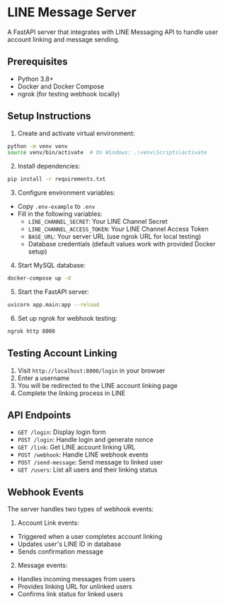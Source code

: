 # LINE Message Server

A FastAPI server that integrates with LINE Messaging API to handle user account linking and message sending.

## Prerequisites

- Python 3.8+
- Docker and Docker Compose
- ngrok (for testing webhook locally)

## Setup Instructions

1. Create and activate virtual environment:

```bash
python -m venv venv
source venv/bin/activate  # On Windows: .\venv\Scripts\activate
```

2. Install dependencies:

```bash
pip install -r requirements.txt
```

3. Configure environment variables:

- Copy `.env-example` to `.env`
- Fill in the following variables:
  - `LINE_CHANNEL_SECRET`: Your LINE Channel Secret
  - `LINE_CHANNEL_ACCESS_TOKEN`: Your LINE Channel Access Token
  - `BASE_URL`: Your server URL (use ngrok URL for local testing)
  - Database credentials (default values work with provided Docker setup)

4. Start MySQL database:

```bash
docker-compose up -d
```

5. Start the FastAPI server:

```bash
uvicorn app.main:app --reload
```

6. Set up ngrok for webhook testing:

```bash
ngrok http 8000
```

## Testing Account Linking

1. Visit `http://localhost:8000/login` in your browser
2. Enter a username
3. You will be redirected to the LINE account linking page
4. Complete the linking process in LINE

## API Endpoints

- `GET /login`: Display login form
- `POST /login`: Handle login and generate nonce
- `GET /link`: Get LINE account linking URL
- `POST /webhook`: Handle LINE webhook events
- `POST /send-message`: Send message to linked user
- `GET /users`: List all users and their linking status

## Webhook Events

The server handles two types of webhook events:

1. Account Link events:

- Triggered when a user completes account linking
- Updates user's LINE ID in database
- Sends confirmation message

2. Message events:

- Handles incoming messages from users
- Provides linking URL for unlinked users
- Confirms link status for linked users
